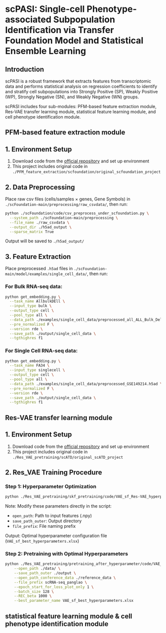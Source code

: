 # scPASI: Single-cell Phenotype-associated Subpopulation Identification via Transfer Foundation Model and Statistical Ensemble Learning

## Introduction

scPASI is a robust framework that extracts features from transcriptomic data and performs statistical analysis on regression coefficients to identify and stratify cell subpopulations into Strongly Positive (SP), Weakly Positive (WP), Strongly Negative (SN), and Weakly Negative (WN) groups.

scPASI includes four sub-modules: PFM-based feature extraction module, Res-VAE transfer learning module, statistical feature learning module, and cell phenotype identification module.

## PFM-based feature extraction module

##  1. Environment Setup

1. Download code from the [official repository](https://github.com/biomap-research/scFoundation) and set up environment
2. This project includes original code in `./PFM_feature_extraction/scfoundation/original_scfoundation_project` 

##  2. Data Preprocessing

Place raw csv files (cells/samples × genes, Gene Symbols) in `./scFoundation-main/preprocessing/raw_csvdata/`, then run:

```bash
python ./scFoundation/code/csv_preprocess_under_scfoundation.py \
  --system_path ./scFoundation-main/preprocessing \
  --file_name ./raw_csvdata \
  --output_dir ./h5ad_output \
  --sparse_matrix True
```

Output will be saved to `./h5ad_output/`

##  3. Feature Extraction

Place preprocessed `.h5ad` files in `./scFoundation-main/model/examples/single_cell_data/`, then run:

### For Bulk RNA-seq data:

```bash
python get_embedding.py \
  --task_name AllbulkDEll \
  --input_type bulk \
  --output_type cell \
  --pool_type all \
  --data_path ./examples/single_cell_data/preprocessed_all_ALL_Bulk_Dell.h5ad \
  --pre_normalized F \
  --version rde \
  --save_path ./output/single_cell_data \
  --tgthighres f1
```

### For Single Cell RNA-seq data:

```bash
python get_embedding.py \
  --task_name FA34 \
  --input_type singlecell \
  --output_type cell \
  --pool_type all \
  --data_path ./examples/single_cell_data/preprocessed_GSE149214.h5ad \
  --pre_normalized F \
  --version rde \
  --save_path ./output/single_cell_data \
  --tgthighres f1
```

## Res-VAE transfer learning module

## 1. Environment Setup

1. Download code from the [official repository](https://github.com/doriszmr/scATD) and set up environment
2. This project includes original code in `./Res_VAE_pretraining/scATD/original_scATD_project` 

##  2. Res_VAE Training Procedure

### Step 1: Hyperparameter Optimization

```bash
python ./Res_VAE_pretraining/skf_pretraining/code/VAE_sf_Res-VAE_hyperparam_pretraining.py
```

Note: Modify these parameters directly in the script:

- `open_path`: Path to input features (.npy)
- `save_path_outer`: Output directory
- `file_prefix`: File naming prefix

Output: Optimal hyperparameter configuration file (`VAE_sf_best_hyperparameters.xlsx`)

### Step 2: Pretraining with Optimal Hyperparameters

```bash
python ./Res_VAE_pretraining/pretraining_after_hyperparameter/code/VAE_sf_Res-VAEpretraining.py \
    --open_path ./data/ \
    --save_path_outer ./output \
    --open_path_conference_data ./reference_data \
    --file_prefix scRNA-seq_panglao \
    --epoch_start_for_loss_plot_only 1 \
    --batch_size 128 \
    --REC_beta 1000 \
    --best_parameter_name VAE_sf_best_hyperparameters.xlsx
```

## statistical feature learning module & cell phenotype identification module
